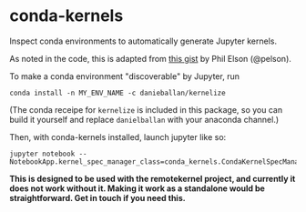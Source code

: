 conda-kernels
=============

Inspect conda environments to automatically generate Jupyter kernels.

As noted in the code, this is adapted from [this gist](https://gist.github.com/pelson/ca05c73f4027371f6de4) by Phil Elson (@pelson).

To make a conda environment "discoverable" by Jupyter, run

```
conda install -n MY_ENV_NAME -c danieballan/kernelize
```

(The conda receipe for `kernelize` is included in this package, so you can
build it yourself and replace `danielballan` with your anaconda channel.)

Then, with conda-kernels installed, launch jupyter like so:

```
jupyter notebook --NotebookApp.kernel_spec_manager_class=conda_kernels.CondaKernelSpecManager
```

**This is designed to be used with the remotekernel project, and currently
it does not work without it. Making it work as a standalone would be
straightforward. Get in touch if you need this.**


